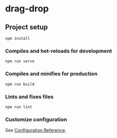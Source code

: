 # drag-drop

## Project setup
```
npm install
```

### Compiles and hot-reloads for development
```
npm run serve
```

### Compiles and minifies for production
```
npm run build
```

### Lints and fixes files
````
npm run lint
````

### Customize configuration
See [Configuration Reference](https://cli.vuejs.org/config/).
